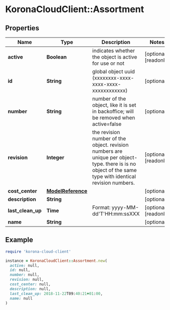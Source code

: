 # KoronaCloudClient::Assortment

## Properties

| Name | Type | Description | Notes |
| ---- | ---- | ----------- | ----- |
| **active** | **Boolean** | indicates whether the object is active for use or not | [optional][readonly] |
| **id** | **String** | global object uuid (xxxxxxxx-xxxx-xxxx-xxxx-xxxxxxxxxxxx) | [optional] |
| **number** | **String** | number of the object, like it is set in backoffice; will be removed when active&#x3D;false | [optional] |
| **revision** | **Integer** | the revision number of the object. revision numbers are unique per object-type. there is is no object of the same type with identical revision numbers. | [optional][readonly] |
| **cost_center** | [**ModelReference**](ModelReference.md) |  | [optional] |
| **description** | **String** |  | [optional] |
| **last_clean_up** | **Time** | Format: yyyy-MM-dd&#39;T&#39;HH:mm:ssXXX | [optional][readonly] |
| **name** | **String** |  | [optional] |

## Example

```ruby
require 'korona-cloud-client'

instance = KoronaCloudClient::Assortment.new(
  active: null,
  id: null,
  number: null,
  revision: null,
  cost_center: null,
  description: null,
  last_clean_up: 2018-11-22T09:40:21+01:00,
  name: null
)
```

